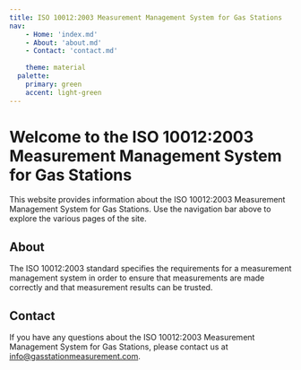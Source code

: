 ```yaml
---
title: ISO 10012:2003 Measurement Management System for Gas Stations
nav:
    - Home: 'index.md'
    - About: 'about.md'
    - Contact: 'contact.md'
    
    theme: material
  palette:
    primary: green
    accent: light-green
---
```


# Welcome to the ISO 10012:2003 Measurement Management System for Gas Stations

This website provides information about the ISO 10012:2003 Measurement Management System for Gas Stations. Use the navigation bar above to explore the various pages of the site.

## About

The ISO 10012:2003 standard specifies the requirements for a measurement management system in order to ensure that measurements are made correctly and that measurement results can be trusted.

## Contact

If you have any questions about the ISO 10012:2003 Measurement Management System for Gas Stations, please contact us at info@gasstationmeasurement.com.
